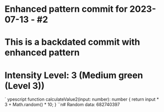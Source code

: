 ﻿# Enhanced pattern commit for 2023-07-13 - #2
# This is a backdated commit with enhanced pattern
# Intensity Level: 3 (Medium green (Level 3))
`	ypescript
function calculateValue2(input: number): number {
    return input * 3 + Math.random() * 10;
}
``n# Random data: 682740397

